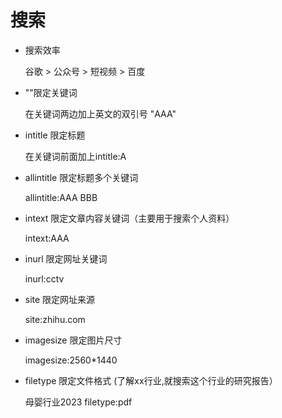 # 搜索

+ 搜索效率

  谷歌 > 公众号 > 短视频 > 百度

+ ""限定关键词 

  在关键词两边加上英文的双引号 "AAA"

+ intitle 限定标题

  在关键词前面加上intitle:A

+ allintitle 限定标题多个关键词

  allintitle:AAA BBB

+ intext 限定文章内容关键词（主要用于搜索个人资料）

  intext:AAA

+ inurl 限定网址关键词

  inurl:cctv

+ site 限定网址来源

  site:zhihu.com

+ imagesize 限定图片尺寸

  imagesize:2560*1440

+ filetype 限定文件格式 (了解xx行业,就搜索这个行业的研究报告）

  母婴行业2023 filetype:pdf
